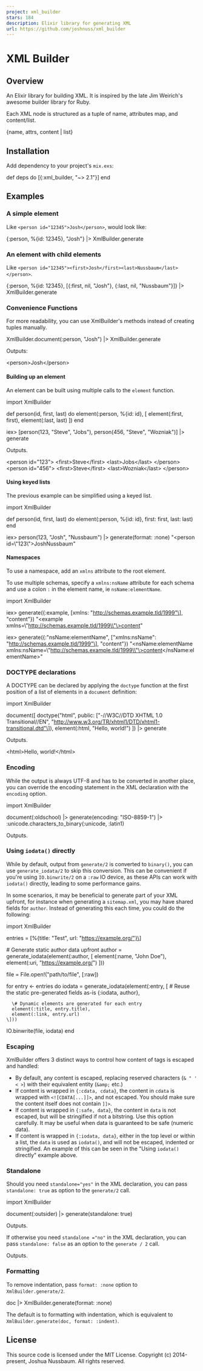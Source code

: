 ```yaml
---
project: xml_builder
stars: 184
description: Elixir library for generating XML
url: https://github.com/joshnuss/xml_builder
---
```


XML Builder
===========

Overview
--------

An Elixir library for building XML. It is inspired by the late Jim Weirich's awesome builder library for Ruby.

Each XML node is structured as a tuple of name, attributes map, and content/list.

{name, attrs, content | list}

Installation
------------

Add dependency to your project's `mix.exs`:

def deps do
  \[{:xml\_builder, "~> 2.1"}\]
end

Examples
--------

### A simple element

Like `<person id="12345">Josh</person>`, would look like:

{:person, %{id: 12345}, "Josh"} |> XmlBuilder.generate

### An element with child elements

Like `<person id="12345"><first>Josh</first><last>Nussbaum</last></person>`.

{:person, %{id: 12345}, \[{:first, nil, "Josh"}, {:last, nil, "Nussbaum"}\]} |> XmlBuilder.generate

### Convenience Functions

For more readability, you can use XmlBuilder's methods instead of creating tuples manually.

XmlBuilder.document(:person, "Josh") |> XmlBuilder.generate

Outputs:

<?xml version\="1.0" encoding\="UTF-8" ?>
<person\>Josh</person\>

#### Building up an element

An element can be built using multiple calls to the `element` function.

import XmlBuilder

def person(id, first, last) do
  element(:person, %{id: id}, \[
    element(:first, first),
    element(:last, last)
  \])
end

iex\> \[person(123, "Steve", "Jobs"),
      person(456, "Steve", "Wozniak")\] |> generate

Outputs.

<person id\="123"\>
  <first\>Steve</first\>
  <last\>Jobs</last\>
</person\>
<person id\="456"\>
  <first\>Steve</first\>
  <last\>Wozniak</last\>
</person\>

#### Using keyed lists

The previous example can be simplified using a keyed list.

import XmlBuilder

def person(id, first, last) do
  element(:person, %{id: id}, first: first,
                              last: last)
end

iex\> person(123, "Josh", "Nussbaum") |> generate(format: :none)
"<person id=\\"123\\"\><first>Josh</first><last>Nussbaum</last></person>"

#### Namespaces

To use a namespace, add an `xmlns` attribute to the root element.

To use multiple schemas, specify a `xmlns:nsName` attribute for each schema and use a colon `:` in the element name, ie `nsName:elementName`.

import XmlBuilder

iex\> generate({:example, \[xmlns: "http://schemas.example.tld/1999"\], "content"})
"<example xmlns=\\"http://schemas.example.tld/1999\\"\>content</example>"

iex\> generate({:"nsName:elementName", \["xmlns:nsName": "http://schemas.example.tld/1999"\], "content"})
"<nsName:elementName xmlns:nsName=\\"http://schemas.example.tld/1999\\"\>content</nsName:elementName>"

### DOCTYPE declarations

A DOCTYPE can be declared by applying the `doctype` function at the first position of a list of elements in a `document` definition:

import XmlBuilder

document(\[
  doctype("html", public: \["-//W3C//DTD XHTML 1.0 Transitional//EN",
                "http://www.w3.org/TR/xhtml1/DTD/xhtml1-transitional.dtd"\]),
  element(:html, "Hello, world!")
\]) |> generate

Outputs.

<?xml version\="1.0" encoding\="UTF-8"?>
<!DOCTYPE html PUBLIC "-//W3C//DTD XHTML 1.0 Transitional//EN" "http://www.w3.org/TR/xhtml1/DTD/xhtml1-transitional.dtd">
<html\>Hello, world!</html\>

### Encoding

While the output is always UTF-8 and has to be converted in another place, you can override the encoding statement in the XML declaration with the `encoding` option.

import XmlBuilder

document(:oldschool)
|> generate(encoding: "ISO-8859-1")
|> :unicode.characters\_to\_binary(:unicode, :latin1)

Outputs.

<?xml version\="1.0" encoding\="ISO-8859-1"?>
<oldschool/>

### Using `iodata()` directly

While by default, output from `generate/2` is converted to `binary()`, you can use `generate_iodata/2` to skip this conversion. This can be convenient if you're using `IO.binwrite/2` on a `:raw` IO device, as these APIs can work with `iodata()` directly, leading to some performance gains.

In some scenarios, it may be beneficial to generate part of your XML upfront, for instance when generating a `sitemap.xml`, you may have shared fields for `author`. Instead of generating this each time, you could do the following:

import XmlBuilder

entries \= \[%{title: "Test", url: "https://example.org/"}\]

\# Generate static author data upfront
author \= generate\_iodata(element(:author, \[
  element(:name, "John Doe"),
  element(:uri, "https://example.org/")
\]))

file \= File.open!("path/to/file", \[:raw\])

for entry <- entries do
  iodata \=
    generate\_iodata(element(:entry, \[
      \# Reuse the static pre-generated fields as-is
      {:iodata, author},

      \# Dynamic elements are generated for each entry
      element(:title, entry.title),
      element(:link, entry.url)
    \]))

  IO.binwrite(file, iodata)
end

### Escaping

XmlBuilder offers 3 distinct ways to control how content of tags is escaped and handled:

-   By default, any content is escaped, replacing reserved characters (`& " ' < >`) with their equivalent entity (`&amp;` etc.)
-   If content is wrapped in `{:cdata, cdata}`, the content in `cdata` is wrapped with `<![CDATA[...]]>`, and not escaped. You should make sure the content itself does not contain `]]>`.
-   If content is wrapped in `{:safe, data}`, the content in `data` is not escaped, but will be stringified if not a bitstring. Use this option carefully. It may be useful when data is guaranteed to be safe (numeric data).
-   If content is wrapped in `{:iodata, data}`, either in the top level or within a list, the `data` is used as `iodata()`, and will not be escaped, indented or stringified. An example of this can be seen in the "Using `iodata()` directly" example above.

### Standalone

Should you need `standalone="yes"` in the XML declaration, you can pass `standalone: true` as option to the `generate/2` call.

import XmlBuilder

document(:outsider)
|> generate(standalone: true)

Outputs.

<?xml version\="1.0" standalone\="yes"?>
<outsider/>

If otherwise you need `standalone ="no"` in the XML declaration, you can pass `standalone: false` as an option to the `generate / 2` call.

Outputs.

<?xml version\="1.0" standalone\="no"?>
<outsider/>

### Formatting

To remove indentation, pass `format: :none` option to `XmlBuilder.generate/2`.

doc |> XmlBuilder.generate(format: :none)

The default is to formatting with indentation, which is equivalent to `XmlBuilder.generate(doc, format: :indent)`.

License
-------

This source code is licensed under the MIT License. Copyright (c) 2014-present, Joshua Nussbaum. All rights reserved.
